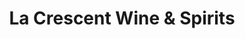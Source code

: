 ---
title: "La Crescent Wine & Spirits"
url: /la-crescent/la-crescent-wine-and-spirits/
shop: alcohol
---